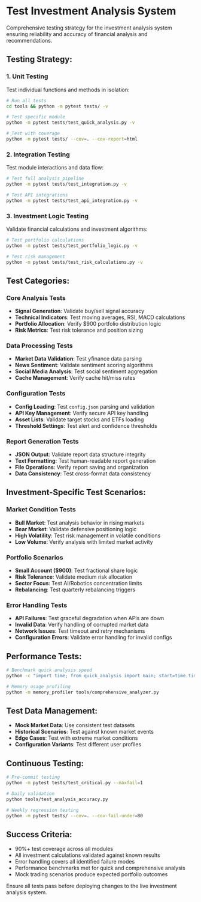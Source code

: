 # Test Investment Analysis System

Comprehensive testing strategy for the investment analysis system ensuring reliability and accuracy of financial analysis and recommendations.

## Testing Strategy:

### 1. Unit Testing
Test individual functions and methods in isolation:

```bash
# Run all tests
cd tools && python -m pytest tests/ -v

# Test specific module
python -m pytest tests/test_quick_analysis.py -v

# Test with coverage
python -m pytest tests/ --cov=. --cov-report=html
```

### 2. Integration Testing
Test module interactions and data flow:

```bash
# Test full analysis pipeline
python -m pytest tests/test_integration.py -v

# Test API integrations
python -m pytest tests/test_api_integration.py -v
```

### 3. Investment Logic Testing
Validate financial calculations and investment algorithms:

```bash
# Test portfolio calculations
python -m pytest tests/test_portfolio_logic.py -v

# Test risk management
python -m pytest tests/test_risk_calculations.py -v
```

## Test Categories:

### Core Analysis Tests
- **Signal Generation**: Validate buy/sell signal accuracy
- **Technical Indicators**: Test moving averages, RSI, MACD calculations
- **Portfolio Allocation**: Verify $900 portfolio distribution logic
- **Risk Metrics**: Test risk tolerance and position sizing

### Data Processing Tests
- **Market Data Validation**: Test yfinance data parsing
- **News Sentiment**: Validate sentiment scoring algorithms
- **Social Media Analysis**: Test social sentiment aggregation
- **Cache Management**: Verify cache hit/miss rates

### Configuration Tests
- **Config Loading**: Test `config.json` parsing and validation
- **API Key Management**: Verify secure API key handling
- **Asset Lists**: Validate target stocks and ETFs loading
- **Threshold Settings**: Test alert and confidence thresholds

### Report Generation Tests
- **JSON Output**: Validate report data structure integrity
- **Text Formatting**: Test human-readable report generation
- **File Operations**: Verify report saving and organization
- **Data Consistency**: Test cross-format data consistency

## Investment-Specific Test Scenarios:

### Market Condition Tests
- **Bull Market**: Test analysis behavior in rising markets
- **Bear Market**: Validate defensive positioning logic
- **High Volatility**: Test risk management in volatile conditions
- **Low Volume**: Verify analysis with limited market activity

### Portfolio Scenarios
- **Small Account ($900)**: Test fractional share logic
- **Risk Tolerance**: Validate medium risk allocation
- **Sector Focus**: Test AI/Robotics concentration limits
- **Rebalancing**: Test quarterly rebalancing triggers

### Error Handling Tests
- **API Failures**: Test graceful degradation when APIs are down
- **Invalid Data**: Verify handling of corrupted market data
- **Network Issues**: Test timeout and retry mechanisms
- **Configuration Errors**: Validate error handling for invalid configs

## Performance Tests:
```bash
# Benchmark quick analysis speed
python -c "import time; from quick_analysis import main; start=time.time(); main(); print(f'Execution time: {time.time()-start:.2f}s')"

# Memory usage profiling
python -m memory_profiler tools/comprehensive_analyzer.py
```

## Test Data Management:
- **Mock Market Data**: Use consistent test datasets
- **Historical Scenarios**: Test against known market events
- **Edge Cases**: Test with extreme market conditions
- **Configuration Variants**: Test different user profiles

## Continuous Testing:
```bash
# Pre-commit testing
python -m pytest tests/test_critical.py --maxfail=1

# Daily validation
python tools/test_analysis_accuracy.py

# Weekly regression testing
python -m pytest tests/ --cov=. --cov-fail-under=80
```

## Success Criteria:
- 90%+ test coverage across all modules
- All investment calculations validated against known results
- Error handling covers all identified failure modes
- Performance benchmarks met for quick and comprehensive analysis
- Mock trading scenarios produce expected portfolio outcomes

Ensure all tests pass before deploying changes to the live investment analysis system.